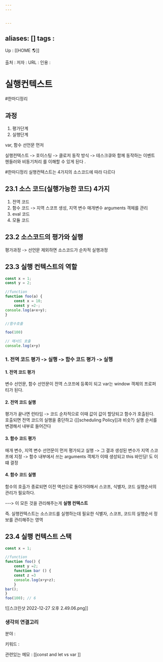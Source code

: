 ```yaml
---
---

		 
---
```

aliases: []
tags : 
---
Up : [[HOME 🌎]]

출처 :
저자 :
URL : 
인용 : 


# 실행컨텍스트 

#한마디정리 


## 과정
1. 평가단계 
2. 실행단계 

var, 함수 선언문 먼저 


실행컨텍스트 
-> 호이스팅
-> 클로저 동작 방식
-> 테스크큐와 함께 동작하는 이벤트 헨들러와 비동기처리 
를 이해할 수 있게 된다 .

#한마디정리 실행컨텍스트는 4가지의 소스코드에 따라 다르다 

## 23.1 소스 코드(실행가능한 코드) 4가지
1. 전역 코드 
2. 함수 코드
	-> 지역 스코프 생성, 지역 변수 매개변수 arguments 객체를 관리
3. eval 코드 
4. 모듈 코드 


## 23.2 소스코드의 평가와 실행
평가과정 -> 선언문 제외하면 소스코드가 순차적 실행과정


## 23.3 실행 컨텍스트의 역할 
```js
const x = 1;
const y = 2;

//function 
function foo(a) {
	const x = 10;
	const y =2-;
console.log(a+x+y);
}

//함수호출

foo(100)

// 매서드 호출
console.log(x+y)
```

### 1. 전역 코드 평가 -> 실행 -> 함수 코드 평가 -> 실행 

#### 1. 전역 코드 평가
변수 선언문, 함수 선언문이 전역 스코프에 등록이 되고 var는 window 객체의 프로퍼티가 된다.

#### 2. 전역 코드 실행
평가가 끝나면 런타임 -> 코드 순차적으로 이때 값이 값이 할당되고 함수가 호출된다. 호출되면 전역 코드의 실행을 중단하고 {[[scheduling Policy]]과 비슷?} 실행 순서를 변경해서 내부로 들어간다

#### 3. 함수 코드 평가
매개 변수, 지역 변수 선언문이 먼저 평가되고 실행  -> 그 결과 생성된 변수가 지역 스코프에 지정 -> 함수 내부에서 쓰는 arguments 객체가 이때 생성되고 this 바인딩! 도 이떄 결정

#### 4. 함수 코드 실행
함수의 호출가 종료되면 이전 액션으로 돌아가야해서 스코프, 식별자, 코드 실행순서의 관리가 필요하다. 

---> 이 모든 것을 관리해주는게 **실행 컨텍스트**

즉. 실행컨텍스트는 소스코드를 실행하는데 필요한 식별자, 스코프, 코드의 실행순서 정보를 관리해주는 영역 


## 23.4 실행 컨텍스트 스택 

```js
const x = 1;

//function 
function foo() {
	const y =2;
	function bar () {
	const z =3
	console.log(x+y+z);
	}
bar();
}
foo(100); // 6
```

![[스크린샷 2022-12-27 오후 2.49.06.png]]











### 생각의 연결고리
분야 :

키워드 :

관련있는 메모 : [[const and let vs var ]]
